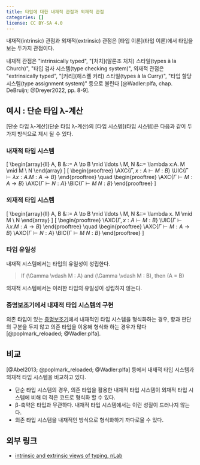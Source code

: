 ```yaml
---
title: 타입에 대한 내재적 관점과 외재적 관점
categories: []
license: CC BY-SA 4.0
---
```


내재적(intrinsic) 관점과 외재적(extrinsic) 관점은 [타입 이론](타입 이론)에서 타입을 보는 두가지 관점이다.

내재적 관점은 "intrinsically typed", "[처치](알론조 처치) 스타일(types à la Church)", "타입 검사 시스템(type checking system)",
외재적 관점은 "extrinsically typed", "[커리](해스켈 커리) 스타일(types à la Curry)", "타입 할당 시스템(type assignment system)" 등으로 불린다 [@Wadler:plfa, chap. DeBruijn; @Dreyer2022, pp. 8-9].

## 예시 : 단순 타입 λ-계산
[단순 타입 λ-계산](단순 타입 λ-계산)의 [타입 시스템](타입 시스템)은 다음과 같이 두가지 방식으로 제시 될 수 있다.

### 내재적 타입 시스템
\[
\begin{array}{ll}
A, B &::= A \to B \mid \ldots \\
M, N &::= \lambda x:A. M \mid M \ N
\end{array}
\]
\[
\begin{prooftree}
\AXC{$\Gamma , x:A \vdash M : B$}
\UIC{$\Gamma \vdash \lambda x:A. M : A \to B$}
\end{prooftree}
\quad
\begin{prooftree}
\AXC{$\Gamma \vdash M : A \to B$}
\AXC{$\Gamma \vdash N : A$}
\BIC{$\Gamma \vdash M \ N : B$}
\end{prooftree}
\]

### 외재적 타입 시스템
\[
\begin{array}{ll}
A, B &::= A \to B \mid \ldots \\
M, N &::= \lambda x. M \mid M \ N
\end{array}
\]
\[
\begin{prooftree}
\AXC{$\Gamma , x:A \vdash M : B$}
\UIC{$\Gamma \vdash \lambda x. M : A \to B$}
\end{prooftree}
\quad
\begin{prooftree}
\AXC{$\Gamma \vdash M : A \to B$}
\AXC{$\Gamma \vdash N : A$}
\BIC{$\Gamma \vdash M \ N : B$}
\end{prooftree}
\]

### 타입 유일성
내재적 시스템에서는 타입의 유일성이 성립한다.
> If \(\Gamma \vdash M : A\) and \(\Gamma \vdash M : B\), then \(A = B\)

외재적 시스템에서는 이러한 타입의 유일성이 성립하지 않는다.

### 증명보조기에서 내재적 타입 시스템의 구현
의존 타입이 있는 [증명보조기](증명보조기)에서 내재적인 타입 시스템을 형식화하는 경우, 항과 판단의 구분을 두지 않고 의존 타입을 이용해 형식화 하는 경우가 많다 [@poplmark_reloaded; @Wadler:plfa].

## 비교
[@Abel2013; @poplmark_reloaded; @Wadler:plfa] 등에서 내재적 타입 시스템과 외재적 타입 시스템을 비교하고 있다.

* 단순 타입 시스템의 경우, 의존 타입을 활용한 내재적 타입 시스템이 외재적 타입 시스템에 비해 더 적은 코드로 형식화 할 수 있다.
* β-축약은 타입과 무관하다. 내재적 타입 시스템에서는 이런 성질이 드러나지 않는다.
* 의존 타입 시스템을 내재적인 방식으로 형식화하기 까다로울 수 있다.

## 외부 링크
* [intrinsic and extrinsic views of typing, nLab](https://ncatlab.org/nlab/show/intrinsic+and+extrinsic+views+of+typing)
